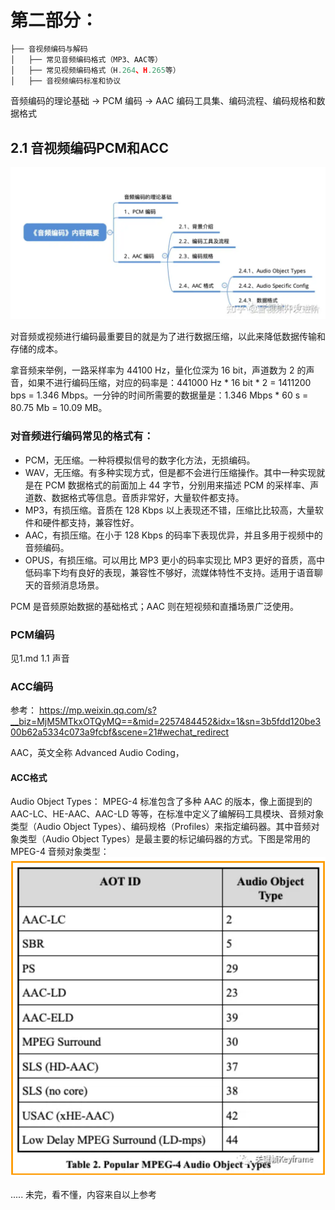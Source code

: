 # 第二部分：
```js
├── 音视频编码与解码
│   ├── 常见音频编码格式（MP3、AAC等）
│   ├── 常见视频编码格式（H.264、H.265等）
│   ├── 音视频编码标准和协议
```

音频编码的理论基础 → PCM 编码 → AAC 编码工具集、编码流程、编码规格和数据格式

## 2.1 音视频编码PCM和ACC
![音频编码概要](./assets/2/image2-1.png)

对音频或视频进行编码最重要目的就是为了进行数据压缩，以此来降低数据传输和存储的成本。

拿音频来举例，一路采样率为 44100 Hz，量化位深为 16 bit，声道数为 2 的声音，如果不进行编码压缩，对应的码率是：441000 Hz * 16 bit * 2 = 1411200 bps = 1.346 Mbps。一分钟的时间所需要的数据量是：1.346 Mbps * 60 s = 80.75 Mb = 10.09 MB。

### 对音频进行编码常见的格式有：
- PCM，无压缩。一种将模拟信号的数字化方法，无损编码。
- WAV，无压缩。有多种实现方式，但是都不会进行压缩操作。其中一种实现就是在 PCM 数据格式的前面加上 44 字节，分别用来描述 PCM 的采样率、声道数、数据格式等信息。音质非常好，大量软件都支持。
- MP3，有损压缩。音质在 128 Kbps 以上表现还不错，压缩比比较高，大量软件和硬件都支持，兼容性好。
- AAC，有损压缩。在小于 128 Kbps 的码率下表现优异，并且多用于视频中的音频编码。
- OPUS，有损压缩。可以用比 MP3 更小的码率实现比 MP3 更好的音质，高中低码率下均有良好的表现，兼容性不够好，流媒体特性不支持。适用于语音聊天的音频消息场景。

PCM 是音频原始数据的基础格式；AAC 则在短视频和直播场景广泛使用。

### PCM编码
见1.md  1.1 声音


### ACC编码
参考：
https://mp.weixin.qq.com/s?__biz=MjM5MTkxOTQyMQ==&mid=2257484452&idx=1&sn=3b5fdd120be300b62a5334c073a9fcbf&scene=21#wechat_redirect

AAC，英文全称 Advanced Audio Coding，

#### ACC格式
Audio Object Types：
MPEG-4 标准包含了多种 AAC 的版本，像上面提到的 AAC-LC、HE-AAC、AAC-LD 等等，在标准中定义了编解码工具模块、音频对象类型（Audio Object Types）、编码规格（Profiles）来指定编码器。其中音频对象类型（Audio Object Types）是最主要的标记编码器的方式。下图是常用的 MPEG-4 音频对象类型：
![MPEG-4 音频对象类型](./assets/2/image2-2.png)

..... 未完，看不懂，内容来自以上参考


